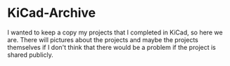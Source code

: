 # KiCad-Archive
I wanted to keep a copy my projects that I completed in KiCad, so here we are. There will pictures about the projects and maybe the projects themselves if I don't think that there would be a problem if the project is shared publicly. 
